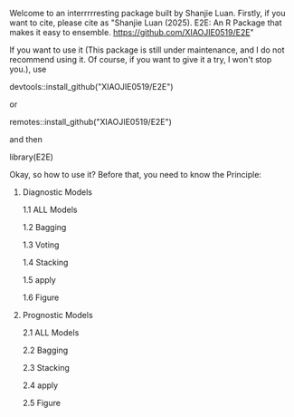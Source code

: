 Welcome to an interrrrresting package built by Shanjie Luan. Firstly, if you want to cite, please cite as "Shanjie Luan (2025). E2E: An R Package that makes it easy to ensemble. https://github.com/XIAOJIE0519/E2E"

If you want to use it (This package is still under maintenance, and I do not recommend using it. Of course, if you want to give it a try, I won't stop you.), use

devtools::install_github("XIAOJIE0519/E2E")

or

remotes::install_github("XIAOJIE0519/E2E")

and then

library(E2E)

Okay, so how to use it? Before that, you need to know the Principle:

1. Diagnostic Models

   1.1 ALL Models

   1.2 Bagging
   
   1.3 Voting
   
   1.4 Stacking
   
   1.5 apply
   
   1.6 Figure
   
3. Prognostic Models

   2.1 ALL Models

   2.2 Bagging

   2.3 Stacking

   2.4 apply

   2.5 Figure

   
